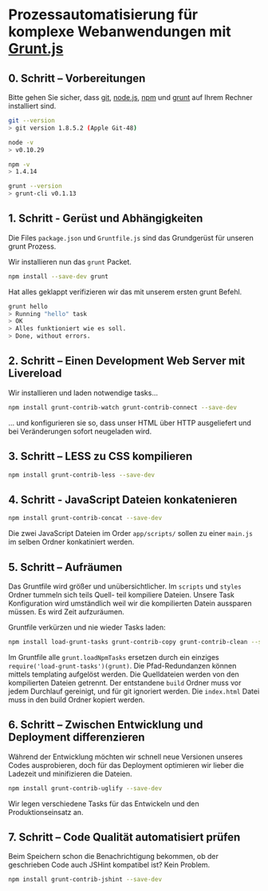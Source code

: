 # Prozessautomatisierung für komplexe Webanwendungen mit [Grunt.js](http://gruntjs.com/)

## 0. Schritt – Vorbereitungen

Bitte gehen Sie sicher, dass [git](http://git-scm.com/), [node.js](http://nodejs.org/), [npm](https://www.npmjs.org/) und [grunt](http://gruntjs.com/) auf Ihrem Rechner installiert sind.

```bash
git --version
> git version 1.8.5.2 (Apple Git-48)

node -v
> v0.10.29

npm -v
> 1.4.14

grunt --version
> grunt-cli v0.1.13
```

## 1. Schritt - Gerüst und Abhängigkeiten

Die Files `package.json` und `Gruntfile.js` sind das Grundgerüst für unseren grunt Prozess.

Wir installieren nun das `grunt` Packet.

```bash
npm install --save-dev grunt
```

Hat alles geklappt verifizieren wir das mit unserem ersten grunt Befehl.

```bash
grunt hello
> Running "hello" task
> OK
> Alles funktioniert wie es soll.
> Done, without errors.
```

## 2. Schritt – Einen Development Web Server mit Livereload

Wir installieren und laden notwendige tasks…

```bash
npm install grunt-contrib-watch grunt-contrib-connect --save-dev
```

… und konfigurieren sie so, dass unser HTML über HTTP ausgeliefert und bei Veränderungen sofort neugeladen wird.

## 3. Schritt – LESS zu CSS kompilieren

```bash
npm install grunt-contrib-less --save-dev
```

## 4. Schritt - JavaScript Dateien konkatenieren

```bash
npm install grunt-contrib-concat --save-dev
```

Die zwei JavaScript Dateien im Order `app/scripts/` sollen zu einer `main.js` im selben Ordner konkatiniert werden.

## 5. Schritt – Aufräumen

Das Gruntfile wird größer und unübersichtlicher. Im `scripts` und `styles` Ordner tummeln sich teils Quell- teil kompiliere Dateien. Unsere Task Konfiguration wird umständlich weil wir die kompilierten Datein aussparen müssen. Es wird Zeit aufzuräumen.

Gruntfile verkürzen und nie wieder Tasks laden:
```bash
npm install load-grunt-tasks grunt-contrib-copy grunt-contrib-clean --save-dev
```

Im Gruntfile alle `grunt.loadNpmTasks` ersetzen durch ein einziges `require('load-grunt-tasks')(grunt)`. Die Pfad-Redundanzen können mittels templating aufgelöst werden. Die Quelldateien werden von den kompilierten Dateien getrennt. Der entstandene `build` Ordner muss vor jedem Durchlauf gereinigt, und für git ignoriert werden. Die `index.html` Datei muss in den build Ordner kopiert werden.

## 6. Schritt – Zwischen Entwicklung und Deployment differenzieren

Während der Entwicklung möchten wir schnell neue Versionen unseres Codes ausprobieren, doch für das Deployment optimieren wir lieber die Ladezeit und minifizieren die Dateien.

```bash
npm install grunt-contrib-uglify --save-dev
```

Wir legen verschiedene Tasks für das Entwickeln und den Produktionseinsatz an.

## 7. Schritt – Code Qualität automatisiert prüfen

Beim Speichern schon die Benachrichtigung bekommen, ob der geschrieben Code auch JSHint kompatibel ist? Kein Problem.

```bash
npm install grunt-contrib-jshint --save-dev
```
